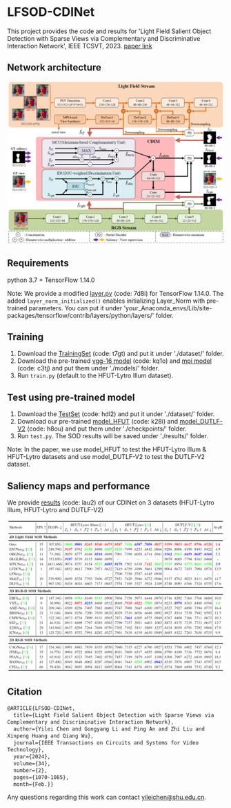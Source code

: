 # LFSOD-CDINet
This project provides the code and results for 'Light Field Salient Object Detection with Sparse Views via Complementary and Discriminative Interaction Network', IEEE TCSVT, 2023. [paper link](https://ieeexplore.ieee.org/document/10168184)

## Network architecture
<div align=center>
<img src="https://github.com/GilbertRC/LFSOD-CDINet/blob/main/Figs/Network.png">
</div>

## Requirements
python 3.7 + TensorFlow 1.14.0

Note: We provide a modified [layer.py](https://pan.baidu.com/s/18d5XrK3LlIGjbWWsCFLVog) (code: 7d8i) for TensorFlow 1.14.0. The added `layer_norm_initialized()` enables initializing Layer_Norm with pre-trained parameters.
You can put it under 'your_Anaconda_envs/Lib/site-packages/tensorflow/contrib/layers/python/layers/' folder.

## Training
1. Download the [TrainingSet](https://pan.baidu.com/s/1HNWVOFEkIOPUz3u2s3AhCQ) (code: t7gt) and put it under './dataset/' folder.
2. Download the pre-trained [vgg-16 model](https://pan.baidu.com/s/1ZJKXk2zR-Mv8Aq5YYifm0g) (code: kq1o) and [mpi model](https://pan.baidu.com/s/1eGziqgmrC9VGQpHasEW4IA) (code: c3tj) and put them under './models/' folder.
3. Run `train.py` (default to the HFUT-Lytro Illum dataset).

## Test using pre-trained model
1. Download the [TestSet](https://pan.baidu.com/s/17FNkxtXYBTtLJI8s5xy_gw) (code: hdl2) and put it under './dataset/' folder.
2. Download our pre-trained [model_HFUT](https://pan.baidu.com/s/11lqmaCoatJ4K-GquW1izyA) (code: k28i) and [model_DUTLF-V2](https://pan.baidu.com/s/1TKeAhc1GYHTGGc7bdwPL8w) (code: h8ou) and put them under './checkpoints/' folder. 
3. Run `test.py`. The SOD results will be saved under './results/' folder.

Note: In the paper, we use model_HFUT to test the HFUT-Lytro Illum & HFUT-Lytro datasets and use model_DUTLF-V2 to test the DUTLF-V2 dataset.

## Saliency maps and performance
We provide [results](https://pan.baidu.com/s/1OSDsj9FCLZHMiTSGCPQ1Ww) (code: lau2) of our CDINet on 3 datasets (HFUT-Lytro Illum, HFUT-Lytro and DUTLF-V2)
<div align=center>
  <img src="https://github.com/GilbertRC/LFSOD-CDINet/blob/main/Figs/Table.png">
</div>

## Citation
```
@ARTICLE{LFSOD-CDINet,  
  title={Light Field Salient Object Detection with Sparse Views via Complementary and Discriminative Interaction Network},
  author={Yilei Chen and Gongyang Li and Ping An and Zhi Liu and Xinpeng Huang and Qiang Wu},
  journal={IEEE Transactions on Circuits and Systems for Video Technology},
  year={2024},
  volume={34},
  number={2},
  pages={1070-1085},
  month={Feb.}}            
```

Any questions regarding this work can contact yileichen@shu.edu.cn.
